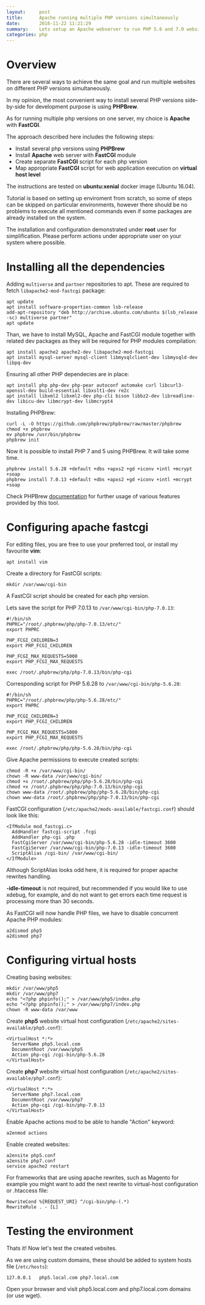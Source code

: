 ```yaml
---
layout:     post
title:      Apache running multiple PHP versions simultaneously
date:       2016-11-22 11:21:29
summary:    Lets setup an Apache webserver to run PHP 5.6 and 7.0 websites simultaneously ...
categories: php
---
```


# Overview

There are several ways to achieve the same goal and run multiple websites on different PHP versions simultaneously.

In my opinion, the most convenient way to install several PHP versions side-by-side for development purpose is using **PHPBrew**.

As for running multiple php versions on one server, my choice is **Apache** with **FastCGI**.

The approach described here includes the following steps:

 - Install several php versions using **PHPBrew**
 - Install **Apache** web server with **FastCGI** module
 - Create separate **FastCGI** script for each php version
 - Map appropriate **FastCGI** script for web application execution on **virtual host level**
 
The instructions are tested on **ubuntu:xenial** docker image (Ubuntu 16.04).

Tutorial is based on setting up enviroment from scratch, so some of steps can be skipped on particular environments, however there should be no problems to execute all mentioned commands even if some packages are already installed on the system.

<div class="markdown-warning-note"><i class="fa fa-warning"></i>The installation and configuration demonstrated under <b>root</b> user for simplification. Please perform actions under appropriate user on your system where possible.</div>

# Installing all the dependencies

Adding ```multiverse``` and ```partner``` repositories to apt. These are required to fetch ```libapache2-mod-fastcgi``` package:

```
apt update
apt install software-properties-common lsb-release
add-apt-repository "deb http://archive.ubuntu.com/ubuntu $(lsb_release -sc) multiverse partner"
apt update
```

Than, we have to install MySQL, Apache and FastCGI module together with related dev packages as they will be required for PHP modules compilation:

```
apt install apache2 apache2-dev libapache2-mod-fastcgi
apt install mysql-server mysql-client libmysqlclient-dev libmysqld-dev libpq-dev
```

Ensuring all other PHP dependecies are in place:

```
apt install php php-dev php-pear autoconf automake curl libcurl3-openssl-dev build-essential libxslt1-dev re2c 
apt install libxml2 libxml2-dev php-cli bison libbz2-dev libreadline-dev libicu-dev libmcrypt-dev libmcrypt4
```

Installing PHPBrew:

```
curl -L -O https://github.com/phpbrew/phpbrew/raw/master/phpbrew
chmod +x phpbrew
mv phpbrew /usr/bin/phpbrew
phpbrew init
```

Now it is possible to install PHP 7 and 5 using PHPBrew. It will take some time.

```
phpbrew install 5.6.28 +default +dbs +apxs2 +gd +iconv +intl +mcrypt +soap
phpbrew install 7.0.13 +default +dbs +apxs2 +gd +iconv +intl +mcrypt +soap
```

Check PHPBrew [documentation](https://github.com/phpbrew/phpbrew) for further usage of various features provided by this tool.

# Configuring apache fastcgi

For editing files, you are free to use your preferred tool, or install my favourite **vim**:

```
apt install vim
```

Create a directory for FastCGI scripts:

```
mkdir /var/www/cgi-bin
```

A FastCGI script should be created for each php version.

Lets save the script for PHP 7.0.13 to ```/var/www/cgi-bin/php-7.0.13```:

```
#!/bin/sh
PHPRC="/root/.phpbrew/php/php-7.0.13/etc/"
export PHPRC

PHP_FCGI_CHILDREN=3
export PHP_FCGI_CHILDREN

PHP_FCGI_MAX_REQUESTS=5000
export PHP_FCGI_MAX_REQUESTS

exec /root/.phpbrew/php/php-7.0.13/bin/php-cgi
```

Corresponding script for PHP 5.6.28 to ```/var/www/cgi-bin/php-5.6.28```:

```
#!/bin/sh
PHPRC="/root/.phpbrew/php/php-5.6.28/etc/"
export PHPRC

PHP_FCGI_CHILDREN=3
export PHP_FCGI_CHILDREN

PHP_FCGI_MAX_REQUESTS=5000
export PHP_FCGI_MAX_REQUESTS

exec /root/.phpbrew/php/php-5.6.28/bin/php-cgi
```

Give Apache permissions to execute created scripts:

```
chmod -R +x /var/www/cgi-bin/
chown -R www-data /var/www/cgi-bin/
chmod +x /root/.phpbrew/php/php-5.6.28/bin/php-cgi
chmod +x /root/.phpbrew/php/php-7.0.13/bin/php-cgi
chown www-data /root/.phpbrew/php/php-5.6.28/bin/php-cgi
chown www-data /root/.phpbrew/php/php-7.0.13/bin/php-cgi
```

FastCGI configuration (```/etc/apache2/mods-available/fastcgi.conf```) should look like this:

```
<IfModule mod_fastcgi.c>
  AddHandler fastcgi-script .fcgi
  AddHandler php-cgi .php
  FastCgiServer /var/www/cgi-bin/php-5.6.28 -idle-timeout 3600
  FastCgiServer /var/www/cgi-bin/php-7.0.13 -idle-timeout 3600
  ScriptAlias /cgi-bin/ /var/www/cgi-bin/
</IfModule>
```

Although ScriptAlias looks odd here, it is required for proper apache rewrites handling.

**-idle-timeout** is not required, but recommended if you would like to use xdebug, for example, and do not want to get errors each time request is processing more than 30 seconds.


As FastCGI will now handle PHP files, we have to disable concurrent Apache PHP modules:

```
a2dismod php5
a2dismod php7
```

# Configuring virtual hosts

Creating basing websites:

```
mkdir /var/www/php5
mkdir /var/www/php7
echo "<?php phpinfo();" > /var/www/php5/index.php
echo "<?php phpinfo();" > /var/www/php7/index.php
chown -R www-data /var/www
```

Create **php5** website virtual host configuration (```/etc/apache2/sites-available/php5.conf```):

```
<VirtualHost *:*>
  ServerName php5.local.com
  DocumentRoot /var/www/php5
  Action php-cgi /cgi-bin/php-5.6.28
</VirtualHost>
```

Create **php7** website virtual host configuration (```/etc/apache2/sites-available/php7.conf```):

```
<VirtualHost *:*>
  ServerName php7.local.com
  DocumentRoot /var/www/php7
  Action php-cgi /cgi-bin/php-7.0.13
</VirtualHost>
```
Enable Apache actions mod to be able to handle "Action" keyword:

```
a2enmod actions
```

Enable created websites:

```
a2ensite php5.conf
a2ensite php7.conf
service apache2 restart
```

For frameworks that are using apache rewrites, such as Magento for example you might want to add the next rewrite to virtual-host configuration or .htaccess file:

```
RewriteCond %{REQUEST_URI} ^/cgi-bin/php-(.*)
RewriteRule . - [L]
```

# Testing the environment

Thats it! Now let's test the created vebsites.

As we are using custom domains, these should be added to system hosts file (```/etc/hosts```):

```
127.0.0.1   php5.local.com php7.local.com
```

Open your browser and visit php5.local.com and php7.local.com domains (or use wget).